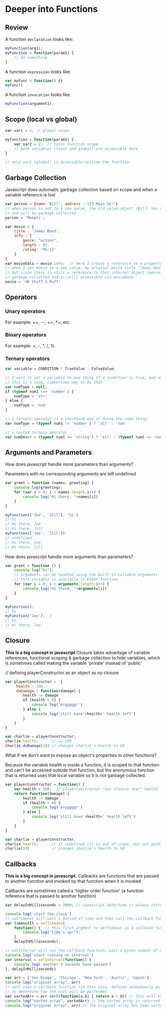# Deeper into Functions

## Review
A function `declaration` looks like:

```javascript
myFunction(arg1);
myFunction = function(param1) {
    // do something
}
```

A function `expression` looks like:

```javascript
var myFunc = function() {}
myFunc()
```

A function `invocation` looks like:

```javascript
myFunction(argument1);
```

## Scope (local vs global)

```javascript
var var1 = 1; // global scope

myfunction = function(param1) {
    var var2 = 2;  // local function scope
    // both variables (local and global) are accessible here
}

// only var1 (global) is accessible outside the function
```

## Garbage Collection

Javascript does automatic garbage collection based on scope
and when a variable reference is lost

```javascript
var person = {name:'Bill', address :'123 Main Str'}
// when person is set to a new value, the old value object (Bill) has no reference
// and will be garbage collected
person = 'Monali';  

var movie = {
    title : 'James Bond',
    info : {
        genre: "action",
        length : 93,
        rating: 'PG-13'
    }
}
var movieData = movie.info;  // here I create a reference to a property inside the movie object
// when I set movie to a new value, my original movie title 'James Bond' is garbage collected
// but since there is still a reference to that internal object (genre, length, etc) it is not 
// garbage collected and is still accessible via movieData
movie = 'HR Stuff & Puff' 
```

## Operators

### Unary operators
For example: ++, --, +=, *=, etc.

### Binary operators
For example: +, -, *, /, %

### Ternary operators
```javascript
var variable = CONDITION ? TrueValue : FalseValue;
```

``` javascript
// I want to set a variable to one thing if a condition is true, and another if it's false
// this is a long, cumbersome way to do that
var numType = null;
if (typeof num1 !== 'number') {
    numType = 'str'
} else {
    numType = 'num'
}

// a ternary operator is a shorthand way of doing the same thing
var numType = (typeof num1 != 'number') ? 'str' : 'num'

// a nested ternary operator
var numDescr = (typeof num1 == 'string') ? 'str' : (typeof num1 == 'num') ? 'num' : "i don't know"
```

## Arguments and Parameters

How does javascript handle more parameters than arguments?

Parameters with no corresponding arguments are left undefined
```javascript
var greet = function (names, greeting) {
    console.log(greeting); 
    for (var i = 0; i < names.length;i++) {
        console.log("Hi there, "+names[i])
    }
}

myFunction(['Joe', 'Jill'], 'hi')
// hi
// Hi there, Joe
// Hi there, Jill
myFunction(['Joe', 'Jill'])
// undefined
// Hi there, Joe
// Hi there, Jill

```

How does javascript handle more arguments than parameters?

```javascript
var greet = function () {
    console.log("hi");
    // arguments can be handled using the built in variable arguments
    // this variable is available in EVERY function 
    for (var i = 0; i < arguments.length;i++) {
        console.log("Hi there, "+arguments[i])
    }
}

myFunction();
// hi
myFunction('Joe');  /
// hi
// Hi there, Joe
```

## Closure
**This is a big concept in javascript**
Closure takes advantage of variable references, functional scoping & garbage collection to hide variables,
which is sometimes called making the variable 'private' instead of 'public'

// defining playerConstructor as an object as no closure

```javascript
var playerConstructor =  {  
     health : 100,
     doDamage : function(damage) {
        health -= damage
        if (health < 0) {
            console.log('Arggggg!')
        } else {
            console.log('still have'+health+' health left')
        }
    }
}

var charlie = playerConstructor;
charlie.health;      // == 100
charlie.doDamage(10) // changes charlie's health to 90
```

What if we don't want to expose an object's properties to other functions?

Because the variable health is inside a function, it is scoped to that function
and can't be accessed outside that function, but the anonymous function that 
is returned uses that local variable so it is not garbage collected.

```javascript
var playerConstructor = function() {  
    var health = 100;  // playerConstructor 'has closure over" health
    return function(damage) {
        health -= damage
        if (health < 0) {
            console.log('Arggggg!')
        } else {
            console.log('still have'+health+' health left')
        }
    }
}

var charlie = playerConstructor;
charlie.health;      // is undefined (it is out of scope, but not garbage collected, so it's accessible to the function)
charlie(10)          // changes charlie's health to 90
```

## Callbacks
**This is a big concept in javascript.**
Callbacks are functions that are passed to another function and invoked
by that function when it is invoked.

Callbacks are sometimes called a 'higher order function' (a function reference that is passed to another function)

```javascript
var delayInMilliseconds = 3000; // javascript date/time is always stored in milliseconds

console.log('start the clock')
// setTimeout will wait a period of time and then call the callback function 
var timeoutIt = setTimeout(
    function() {  // this first argment to setTimeout is a callback function
        console.log("time's up!");
    }, 
    delayInMilleseconds);

// setInterval will run the callback function, wait a given number of milliseconds and then repeat
console.log('start running on interval')
var interval = setInterval(function() {
    console.log('another 3 seconds have passed')
}, delayInMilliseconds)

var arr = ['San Diego', 'Chicago', 'New York', 'Austin', 'Squim']
console.log("original array", arr)
// sort uses a callback function (in this case, defined anonymously as an argument)
// to determine how the sort will be performed
var sortedArr = arr.sort(function(a,b) { return a > b}) // this will sort the array in ascending alphabetical order
console.log("sorted array", sortedArr) // the sorted array is returned
console.log("original array", arr) // the original array has been sorted as well
```
